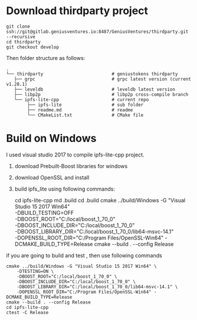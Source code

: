 # Download thirdparty project
   
    git clone ssh://git@gitlab.geniusventures.io:8487/GeniusVentures/thirdparty.git --recursive 
    cd thirdparty
    git checkout develop

Then folder structure as follows:

    .
    └── thirdparty                          # geniustokens thirdparty
       ├── grpc                             # grpc latest version (current v1.28.1)
       ├── leveldb                          # leveldb latest version
       ├── libp2p                           # libp2p cross-compile branch
       └── ipfs-lite-cpp                    # current repo
            ├── ipfs-lite                   # sub folder
            ├── readme.md                   # readme
            └── CMakeList.txt               # CMake file
 
# Build on Windows
I used visual studio 2017 to compile ipfs-lite-cpp project.
1. download Prebuilt-Boost libraries for windows
2. download OpenSSL and install
3. build ipfs_lite using following commands:

    cd ipfs-lite-cpp
    md .build
    cd .build
    cmake ../build/Windows -G "Visual Studio 15 2017 Win64" \
        -DBUILD_TESTING=OFF \
        -DBOOST_ROOT="C:/local/boost_1_70_0" \
        -DBOOST_INCLUDE_DIR="C:/local/boost_1_70_0" \
        -DBOOST_LIBRARY_DIR="C:/local/boost_1_70_0/lib64-msvc-14.1" \
        -DOPENSSL_ROOT_DIR="C:/Program Files/OpenSSL-Win64" -DCMAKE_BUILD_TYPE=Release
    cmake --build . --config Release

if you are going to build and test , then use following commands

    cmake ../build/Windows -G "Visual Studio 15 2017 Win64" \
        -DTESTING=ON \
        -DBOOST_ROOT="C:/local/boost_1_70_0" \
        -DBOOST_INCLUDE_DIR="C:/local/boost_1_70_0" \
        -DBOOST_LIBRARY_DIR="C:/local/boost_1_70_0/lib64-msvc-14.1" \
        -DOPENSSL_ROOT_DIR="C:/Program Files/OpenSSL-Win64" -DCMAKE_BUILD_TYPE=Release
    cmake --build . --config Release
    cd ipfs-lite-cpp
    ctest -C Release

    